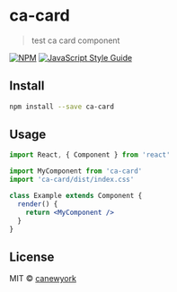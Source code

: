 # ca-card

> test ca card component

[![NPM](https://img.shields.io/npm/v/ca-card.svg)](https://www.npmjs.com/package/ca-card) [![JavaScript Style Guide](https://img.shields.io/badge/code_style-standard-brightgreen.svg)](https://standardjs.com)

## Install

```bash
npm install --save ca-card
```

## Usage

```jsx
import React, { Component } from 'react'

import MyComponent from 'ca-card'
import 'ca-card/dist/index.css'

class Example extends Component {
  render() {
    return <MyComponent />
  }
}
```

## License

MIT © [canewyork](https://github.com/canewyork)
